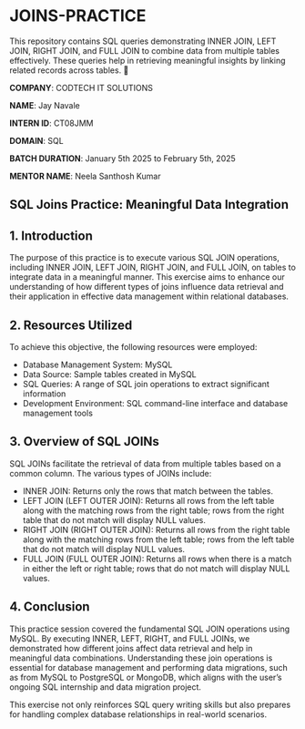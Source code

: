 # JOINS-PRACTICE
This repository contains SQL queries demonstrating INNER JOIN, LEFT JOIN, RIGHT JOIN, and FULL JOIN to combine data from multiple tables effectively. These queries help in retrieving meaningful insights by linking related records across tables. 🚀

**COMPANY**: CODTECH IT SOLUTIONS

**NAME**: Jay Navale

**INTERN ID**: CT08JMM

**DOMAIN**: SQL

**BATCH DURATION**: January 5th 2025 to February 5th, 2025

**MENTOR NAME**: Neela Santhosh Kumar

## **SQL Joins Practice: Meaningful Data Integration**

## 1. Introduction

The purpose of this practice is to execute various SQL JOIN operations, including INNER JOIN, LEFT JOIN, RIGHT JOIN, and FULL JOIN, on tables to integrate data in a meaningful manner. This exercise aims to enhance our understanding of how different types of joins influence data retrieval and their application in effective data management within relational databases.

## 2. Resources Utilized

To achieve this objective, the following resources were employed:
- Database Management System: MySQL 
- Data Source: Sample tables created in MySQL
- SQL Queries: A range of SQL join operations to extract significant information
- Development Environment: SQL command-line interface and database management tools

## 3. Overview of SQL JOINs

SQL JOINs facilitate the retrieval of data from multiple tables based on a common column. The various types of JOINs include:

- INNER JOIN: Returns only the rows that match between the tables.
- LEFT JOIN (LEFT OUTER JOIN): Returns all rows from the left table along with the matching rows from the right table; rows from the right table that do not match will display NULL values.
- RIGHT JOIN (RIGHT OUTER JOIN): Returns all rows from the right table along with the matching rows from the left table; rows from the left table that do not match will display NULL values.
- FULL JOIN (FULL OUTER JOIN): Returns all rows when there is a match in either the left or right table; rows that do not match will display NULL values.

## 4. Conclusion

This practice session covered the fundamental SQL JOIN operations using MySQL. By executing INNER, LEFT, RIGHT, and FULL JOINs, we demonstrated how different joins affect data retrieval and help in meaningful data combinations. Understanding these join operations is essential for database management and performing data migrations, such as from MySQL to PostgreSQL or MongoDB, which aligns with the user’s ongoing SQL internship and data migration project.

This exercise not only reinforces SQL query writing skills but also prepares for handling complex database relationships in real-world scenarios.
